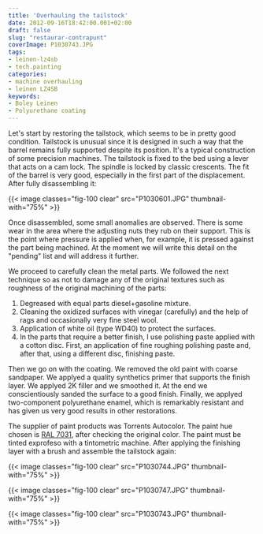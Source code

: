 ```yaml
---
title: 'Overhauling the tailstock'
date: 2012-09-16T18:42:00.001+02:00
draft: false
slug: "restaurar-contrapunt"
coverImage: P1030743.JPG
tags:
- leinen-lz4sb
- tech.painting
categories:
- machine overhauling
- leinen LZ4SB
keywords:
- Boley Leinen
- Polyurethane coating
---
```



Let's start by restoring the tailstock, which seems to be in pretty
good condition. Tailstock is unusual since it is designed in such a
way that the barrel remains fully supported despite its position. It's
a typical construction of some precision machines. The tailstock is
fixed to the bed using a lever that acts on a cam lock. The spindle
is locked by  classic crescents. The fit of the barrel is very
good, especially in the first part of the displacement.  After fully
disassembling it:

{{< image classes="fig-100 clear"  src="P1030601.JPG" thumbnail-with="75%" >}}

Once disassembled, some small anomalies are observed. There is some
wear in the area where the adjusting nuts they rub on their
support. This is the point where pressure is applied when, for
example, it is pressed against the part being machined. At the moment
we will write this detail on the "pending" list and will address it
further.

We proceed to carefully clean the metal parts. We followed the next
technique so as not to damage any of the original textures such as
roughness of the original machining of the parts:

1. Degreased with equal parts diesel+gasoline mixture.
2. Cleaning the oxidized surfaces with vinegar (carefully) and the
   help of rags and occasionally very fine steel wool.
3. Application of white oil (type WD40) to protect the surfaces.
4. In the parts that require a better finish, I use polishing paste
   applied with a cotton disc. First, an application of fine roughing
   polishing paste and, after that, using a different disc, finishing
   paste.

Then we go on with the coating. We removed the old paint with coarse
sandpaper. We applyed a quality synthetics primer that supports the
finish layer. We applyed 2K filler and we smoothed it. At the end we
conscientiously sanded the surface to a good finish. Finally, we
applyed two-component polyurethane enamel, which is remarkably
resistant and has given us very good results in other restorations.

The supplier of paint products was Torrents Autocolor. The paint hue
chosen is [RAL 7031](http://ralcolor.net/ral-7031-blue-grey.php),
after checking the original color. The paint must be tinted exprofeso
with a tintometric machine. After applying the finishing layer with a
brush and assemble the tailstock again:

{{< image classes="fig-100 clear"  src="P1030744.JPG" thumbnail-with="75%" >}}

{{< image classes="fig-100 clear"  src="P1030747.JPG" thumbnail-with="75%" >}}

{{< image classes="fig-100 clear"  src="P1030743.JPG" thumbnail-with="75%" >}}
